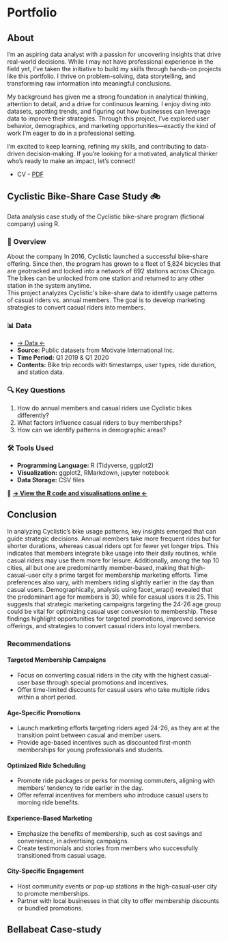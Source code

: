 # Portfolio

## About
I’m an aspiring data analyst with a passion for uncovering insights that drive real-world decisions. While I may not have professional experience in the field yet, I’ve taken the initiative to build my skills through hands-on projects like this portfolio. I thrive on problem-solving, data storytelling, and transforming raw information into meaningful conclusions.

My background has given me a strong foundation in analytical thinking, attention to detail, and a drive for continuous learning. I enjoy diving into datasets, spotting trends, and figuring out how businesses can leverage data to improve their strategies. Through this project, I’ve explored user behavior, demographics, and marketing opportunities—exactly the kind of work I’m eager to do in a professional setting.

I’m excited to keep learning, refining my skills, and contributing to data-driven decision-making. If you’re looking for a motivated, analytical thinker who’s ready to make an impact, let’s connect!
- CV - [PDF]()


## Cyclistic Bike-Share Case Study 🚲  
Data analysis case study of the Cyclistic bike-share program (fictional company) using R.

### 📌 Overview  
About the company 
In 2016, Cyclistic launched a successful bike-share offering. Since then, the program has grown 
to a fleet of 5,824 bicycles that are geotracked and locked into a network of 692 stations across 
Chicago. The bikes can be unlocked from one station and returned to any other station in the 
system anytime.  
This project analyzes Cyclistic's bike-share data to identify usage patterns of casual riders vs. annual members. The goal is to develop marketing strategies to convert casual riders into members.  

### 📊 Data  
- [-> Data <-](https://github.com/ChristianJudge/Portfolio/blob/main/Divvy_Trips_Q1.zip)
- **Source:** Public datasets from Motivate International Inc.
- **Time Period:** Q1 2019 & Q1 2020  
- **Contents:** Bike trip records with timestamps, user types, ride duration, and station data.  

### 🔍 Key Questions  
1. How do annual members and casual riders use Cyclistic bikes differently?  
2. What factors influence casual riders to buy memberships?  
3. How can we identify patterns in demographic areas?  

### 🛠 Tools Used  
- **Programming Language:** R (Tidyverse, ggplot2)  
- **Visualization:** ggplot2, RMarkdown, jupyter notebook  
- **Data Storage:** CSV files  

📄 **[-> View the R code and visualisations online <-](https://github.com/ChristianJudge/Portfolio/blob/main/Notebook_R.ipynb)**

## Conclusion
In analyzing Cyclistic’s bike usage patterns, key insights emerged that can guide strategic decisions. Annual members take more frequent rides but for shorter durations, whereas casual riders opt for fewer yet longer trips. This indicates that members integrate bike usage into their daily routines, while casual riders may use them more for leisure. Additionally, among the top 10 cities, all but one are predominantly member-based, making that high-casual-user city a prime target for membership marketing efforts. Time preferences also vary, with members riding slightly earlier in the day than casual users. Demographically, analysis using facet_wrap() revealed that the predominant age for members is 30, while for casual users it is 25. This suggests that strategic marketing campaigns targeting the 24-26 age group could be vital for optimizing casual user conversion to membership. These findings highlight opportunities for targeted promotions, improved service offerings, and strategies to convert casual riders into loyal members.
### Recommendations
#### Targeted Membership Campaigns
- Focus on converting casual riders in the city with the highest casual-user base through special promotions and incentives.
- Offer time-limited discounts for casual users who take multiple rides within a short period.
#### Age-Specific Promotions
- Launch marketing efforts targeting riders aged 24-26, as they are at the transition point between casual and member users.
- Provide age-based incentives such as discounted first-month memberships for young professionals and students.
#### Optimized Ride Scheduling
- Promote ride packages or perks for morning commuters, aligning with members’ tendency to ride earlier in the day.
- Offer referral incentives for members who introduce casual users to morning ride benefits.
#### Experience-Based Marketing
- Emphasize the benefits of membership, such as cost savings and convenience, in advertising campaigns.
- Create testimonials and stories from members who successfully transitioned from casual usage.
#### City-Specific Engagement
- Host community events or pop-up stations in the high-casual-user city to promote memberships.
- Partner with local businesses in that city to offer membership discounts or bundled promotions.

## Bellabeat Case-study
